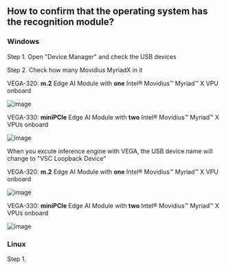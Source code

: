 ## How to confirm that the operating system has the recognition module?

### Windows 

Step 1. Open "Device Manager" and check the USB devices

Step 2. Check how many Movidius MyriadX in it

VEGA-320: **m.2** Edge AI Module with **one** Intel® Movidius™ Myriad™ X VPU onboard

![image](https://github.com/ADVANTECH-EIoT/VEGA_Workshop/blob/master/photos/status_1.png)

VEGA-330: **miniPCIe** Edge AI Module with **two** Intel® Movidius™ Myriad™ X VPUs onboard

![image](https://github.com/ADVANTECH-EIoT/VEGA_Workshop/blob/master/photos/status_4.png)

When you excute inference engine with VEGA, the USB device name will change to "VSC Loopback Device"

VEGA-320: **m.2** Edge AI Module with **one** Intel® Movidius™ Myriad™ X VPU onboard

![image](https://github.com/ADVANTECH-EIoT/VEGA_Workshop/blob/master/photos/status_2.png)

VEGA-330: **miniPCIe** Edge AI Module with **two** Intel® Movidius™ Myriad™ X VPUs onboard

![image](https://github.com/ADVANTECH-EIoT/VEGA_Workshop/blob/master/photos/status_3.png)

### Linux

Step 1. 
